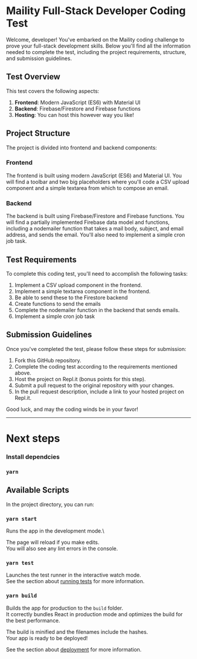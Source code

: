 # Maility Full-Stack Developer Coding Test

Welcome, developer! You've embarked on the Maility coding challenge to prove your full-stack development skills. Below you'll find all the information needed to complete the test, including the project requirements, structure, and submission guidelines.

## Test Overview

This test covers the following aspects:

1. **Frontend**: Modern JavaScript (ES6) with Material UI
2. **Backend**: Firebase/Firestore and Firebase functions
3. **Hosting**: You can host this however way you like!

## Project Structure

The project is divided into frontend and backend components:

### Frontend

The frontend is built using modern JavaScript (ES6) and Material UI. You will find a toolbar and two big placeholders where you'll code a CSV upload component and a simple textarea from which to compose an email.

### Backend

The backend is built using Firebase/Firestore and Firebase functions. You will find a partially implemented Firebase data model and functions, including a nodemailer function that takes a mail body, subject, and email address, and sends the email. You'll also need to implement a simple cron job task.

## Test Requirements

To complete this coding test, you'll need to accomplish the following tasks:

1. Implement a CSV upload component in the frontend.
2. Implement a simple textarea component in the frontend.
3. Be able to send these to the Firestore backend
4. Create functions to send the emails
5. Complete the nodemailer function in the backend that sends emails.
6. Implement a simple cron job task

## Submission Guidelines

Once you've completed the test, please follow these steps for submission:

1. Fork this GitHub repository.
2. Complete the coding test according to the requirements mentioned above.
3. Host the project on Repl.it (bonus points for this step).
4. Submit a pull request to the original repository with your changes.
5. In the pull request description, include a link to your hosted project on Repl.it.

Good luck, and may the coding winds be in your favor!

---

# Next steps

### Install dependcies

### `yarn`


## Available Scripts

In the project directory, you can run:

### `yarn start`

Runs the app in the development mode.\

The page will reload if you make edits.\
You will also see any lint errors in the console.

### `yarn test`

Launches the test runner in the interactive watch mode.\
See the section about [running tests](https://facebook.github.io/create-react-app/docs/running-tests) for more information.

### `yarn build`

Builds the app for production to the `build` folder.\
It correctly bundles React in production mode and optimizes the build for the best performance.

The build is minified and the filenames include the hashes.\
Your app is ready to be deployed!

See the section about [deployment](https://facebook.github.io/create-react-app/docs/deployment) for more information.
